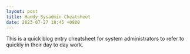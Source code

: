 ```yaml
---
layout: post
title: Handy Sysadmin Cheatsheet
date: 2023-07-27 18:45 +0800
---
```


This is a quick blog entry cheatsheet for system administrators to refer to quickly in their day to day work.

<div id="myExcelDiv" style="width: 1000px; height: 700px">
<!-- * This code uses the Microsoft Office Excel Javascript object model to programmatically insert the
	 * Excel Web App into a div with id=myExcelDiv. The full API is documented at
	 * https://msdn.microsoft.com/en-US/library/hh315812.aspx. There you can find out how to programmatically get
	 * values from your Excel file and how to use the rest of the object model. -->
<script type="text/javascript" src="https://onedrive.live.com/embed?resid=3AC474C28157D633%21343103&authkey=%21APtVIPwpf9WGmas&em=3&wdItem=%22'HandySysAdmin'!A%3AXFD%22&wdDivId=%22myExcelDiv%22&wdDownloadButton=1">

</script>
</div>